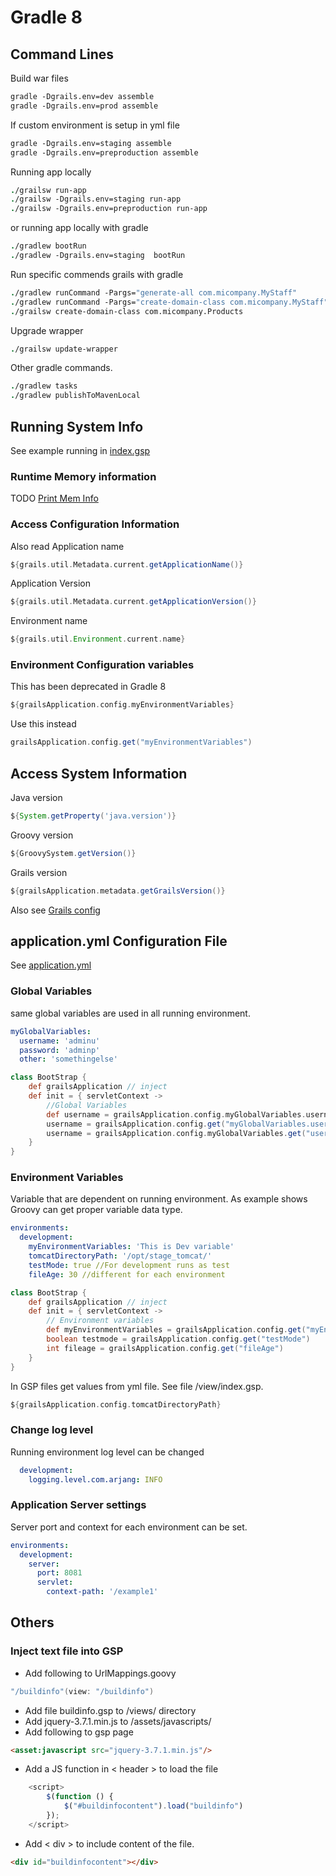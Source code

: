# **Gradle 8**
## **Command Lines**
Build war files
```csh
gradle -Dgrails.env=dev assemble
gradle -Dgrails.env=prod assemble
```
If custom environment is setup in yml file
```csh
gradle -Dgrails.env=staging assemble
gradle -Dgrails.env=preproduction assemble
```
Running app locally
```csh
./grailsw run-app
./grailsw -Dgrails.env=staging run-app
./grailsw -Dgrails.env=preproduction run-app
```
or running app locally with gradle
```csh
./gradlew bootRun
./gradlew -Dgrails.env=staging  bootRun
```
Run specific commends grails with gradle
```csh
./gradlew runCommand -Pargs="generate-all com.micompany.MyStaff"
./gradlew runCommand -Pargs="create-domain-class com.micompany.MyStaff"
./grailsw create-domain-class com.micompany.Products
```
Upgrade wrapper
```csh
./grailsw update-wrapper
```
Other gradle commands.
```csh
./gradlew tasks
./gradlew publishToMavenLocal
```

## **Running System Info**
See example running in [index.gsp](grails-app/views/index.gsp)

### Runtime Memory information
TODO
[Print Mem Info](http://localhost:8081/example1/employee/getMemInfo)

### Access Configuration Information
Also read
Application name
```groovy
${grails.util.Metadata.current.getApplicationName()}
```
Application Version
```groovy
${grails.util.Metadata.current.getApplicationVersion()}
```
Environment name
```groovy
${grails.util.Environment.current.name}
```
### Environment Configuration variables
This has been deprecated in Gradle 8
```groovy
${grailsApplication.config.myEnvironmentVariables}
```
Use this instead
```groovy
grailsApplication.config.get("myEnvironmentVariables")
```

## **Access System Information**
Java version
```groovy
${System.getProperty('java.version')}
```
Groovy version
```groovy
${GroovySystem.getVersion()}
```
Grails version
```groovy
${grailsApplication.metadata.getGrailsVersion()}
```

Also see [Grails config](https://docs.grails.org/7.0.0-M1/guide/conf.html)

## **application.yml Configuration File**
See [application.yml](grails-app/conf/application.yml)

### Global Variables
same global variables are used in all running environment.
```yaml
myGlobalVariables:
  username: 'adminu'
  password: 'adminp'
  other: 'somethingelse'
```
```groovy
class BootStrap {
    def grailsApplication // inject
    def init = { servletContext ->
        //Global Variables
        def username = grailsApplication.config.myGlobalVariables.username
        username = grailsApplication.config.get("myGlobalVariables.username")
        username = grailsApplication.config.myGlobalVariables.get("username")
    }
}
```

### Environment Variables
Variable that are dependent on running environment. As example shows Groovy
can get proper variable data type.
```yaml
environments:
  development:
    myEnvironmentVariables: 'This is Dev variable'
    tomcatDirectoryPath: '/opt/stage_tomcat/'
    testMode: true //For development runs as test
    fileAge: 30 //different for each environment
```
```groovy
class BootStrap {
    def grailsApplication // inject
    def init = { servletContext ->
        // Environment variables
        def myEnvironmentVariables = grailsApplication.config.get("myEnvironmentVariables")
        boolean testmode = grailsApplication.config.get("testMode")
        int fileage = grailsApplication.config.get("fileAge")
    }
}
```
In GSP files get values from yml file. See file /view/index.gsp.
```groovy
${grailsApplication.config.tomcatDirectoryPath}
```

### Change log level
Running environment log level can be changed
```yaml
  development:
    logging.level.com.arjang: INFO
```

### Application Server settings
Server port and context for each environment can be set.
```yaml
environments:
  development:
    server:
      port: 8081
      servlet:
        context-path: '/example1'
```

## Others
### Inject text file into GSP
* Add following to UrlMappings.goovy
```groovy
"/buildinfo"(view: "/buildinfo")
```
* Add file buildinfo.gsp to /views/ directory
* Add jquery-3.7.1.min.js to /assets/javascripts/
* Add following to gsp page
```html
<asset:javascript src="jquery-3.7.1.min.js"/>
```
* Add a JS function in < header > to load the file
```javascript
    <script>
        $(function () {
            $("#buildinfocontent").load("buildinfo")
        });
    </script>
```
* Add < div > to include content of the file.
```html
<div id="buildinfocontent"></div>
```
